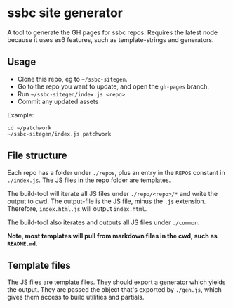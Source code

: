 # ssbc site generator

A tool to generate the GH pages for ssbc repos.
Requires the latest node because it uses es6 features, such as template-strings and generators.

## Usage

- Clone this repo, eg to `~/ssbc-sitegen`.
- Go to the repo you want to update, and open the `gh-pages` branch.
- Run `~/ssbc-sitegen/index.js <repo>`
- Commit any updated assets

Example:

```
cd ~/patchwork
~/ssbc-sitegen/index.js patchwork
```

## File structure

Each repo has a folder under `./repos`, plus an entry in the `REPOS` constant in `./index.js`.
The JS files in the repo folder are templates.

The build-tool will iterate all JS files under `./repo/<repo>/*` and write the output to cwd.
The output-file is the JS file, minus the `.js` extension.
Therefore, `index.html.js` will output `index.html`.

The build-tool also iterates and outputs all JS files under `./common`.

**Note, most templates will pull from markdown files in the cwd, such as `README.md`.**


## Template files

The JS files are template files.
They should export a generator which yields the output.
They are passed the object that's exported by `./gen.js`, which gives them access to build utilities and partials.